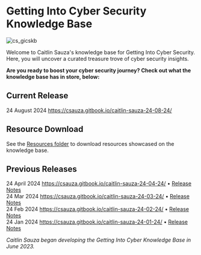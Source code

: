# Getting Into Cyber Security Knowledge Base

![cs_gicskb](https://github.com/csauza/getting-into-cyber-kb/assets/49359829/7fa091b2-a073-4a46-bf2a-0736762e46f4)

Welcome to Caitlin Sauza's knowledge base for Getting Into Cyber Security. Here, you will uncover a curated treasure trove of cyber security insights.  
  
**Are you ready to boost your cyber security journey? Check out what the knowledge base has in store, below:**
  
## Current Release
24 August 2024 https://csauza.gitbook.io/caitlin-sauza-24-08-24/  

## Resource Download
See the [Resources folder](https://github.com/csauza/getting-into-cyber-kb/tree/main/Resources) to download resources showcased on the knowledge base.  
  
## Previous Releases
24 April 2024 https://csauza.gitbook.io/caitlin-sauza-24-04-24/  • [Release Notes](https://www.linkedin.com/posts/csauza_knowledge-base-update-week-of-april-29-activity-7190454731184451584-mA67?utm_source=share&utm_medium=member_desktop)  
24 Mar 2024 https://csauza.gitbook.io/caitlin-sauza-24-03-24/  • [Release Notes](https://www.linkedin.com/posts/csauza_knowledge-base-update-week-of-march-25-activity-7178239294950580224-HZqE?utm_source=share&utm_medium=member_desktop)  
24 Feb 2024 https://csauza.gitbook.io/caitlin-sauza-24-02-24/ • [Release Notes](https://www.linkedin.com/posts/csauza_knowledge-base-update-week-of-march-04-activity-7170147730349051905-rCWl/?utm_source=share&utm_medium=member_desktop)  
24 Jan 2024 https://csauza.gitbook.io/caitlin-sauza-24-01-24/ • [Release Notes](https://www.linkedin.com/posts/csauza_knowledge-base-update-week-of-february-activity-7162535773429248001-zNWt?utm_source=share&utm_medium=member_desktop)  

*Caitlin Sauza began developing the Getting Into Cyber Knowledge Base in June 2023.*
